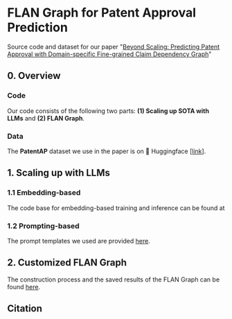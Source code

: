 # FLAN Graph for Patent Approval Prediction

Source code and dataset for our paper "[Beyond Scaling: Predicting Patent Approval with Domain-specific Fine-grained Claim Dependency Graph]()"

## 0. Overview

### Code
Our code consists of the following two parts: **(1) Scaling up SOTA with LLMs** and **(2) FLAN Graph**. 

### Data
The **PatentAP** dataset we use in the paper is on 🤗 Huggingface [[link](https://huggingface.co/datasets/shangdatalab-ucsd/PatentAP)].

## 1. Scaling up with LLMs

### 1.1 Embedding-based

The code base for embedding-based training and inference can be found at 

### 1.2 Prompting-based
The prompt templates we used are provided [here](/Scaling_up_w_LLMs/prompt-based/).

## 2. Customized FLAN Graph
The construction process and the saved results of the FLAN Graph can be found [here](/FLAN-Graph/graph_construct/).


## Citation